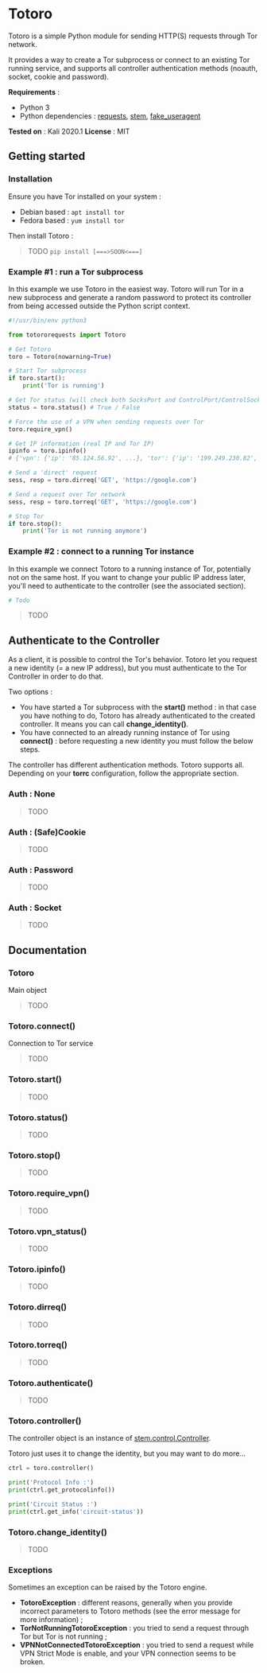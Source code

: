 # Totoro
Totoro is a simple Python module for sending HTTP(S) requests through Tor network.

It provides a way to create a Tor subprocess or connect to an existing Tor running service, and supports all controller authentication methods (noauth, socket, cookie and password).

**Requirements** :

 - Python 3
 - Python dependencies : [requests](https://requests.readthedocs.io), [stem](https://stem.torproject.org), [fake_useragent](https://pypi.org/project/fake-useragent/)

**Tested on** : Kali 2020.1
**License** : MIT

## Getting started
### Installation
Ensure you have Tor installed on your system :

 - Debian based : `apt install tor`
 - Fedora based : `yum install tor`

Then install Totoro : 

> TODO
`pip install [===>SOON<===]`

### Example #1 : run a Tor subprocess
In this example we use Totoro in the easiest way. Totoro will run Tor in a new subprocess and generate a random password to protect its controller from being accessed outside the Python script context.
```python
#!/usr/bin/env python3

from totororequests import Totoro

# Get Totoro
toro = Totoro(nowarning=True)

# Start Tor subprocess
if toro.start():
    print('Tor is running')

# Get Tor status (will check both SocksPort and ControlPort/ControlSocket connection)
status = toro.status() # True / False

# Force the use of a VPN when sending requests over Tor
toro.require_vpn()

# Get IP information (real IP and Tor IP)
ipinfo = toro.ipinfo()
# {'vpn': {'ip': '85.124.56.92', ...}, 'tor': {'ip': '199.249.230.82', ...}}

# Send a 'direct' request
sess, resp = toro.dirreq('GET', 'https://google.com')

# Send a request over Tor network
sess, resp = toro.torreq('GET', 'https://google.com')

# Stop Tor
if toro.stop():
    print('Tor is not running anymore')
```

### Example #2 : connect to a running Tor instance
In this example we connect Totoro to a running instance of Tor, potentially not on the same host. If you want to change your public IP address later, you'll need to authenticate to the controller (see the associated section).
```python
# Todo
```

> TODO

## Authenticate to the Controller
As a client, it is possible to control the Tor's behavior. Totoro let you request a new identity (= a new IP address), but you must authenticate to the Tor Controller in order to do that.

Two options :

 - You have started a Tor subprocess with the **start()** method : in that case you have nothing to do, Totoro has already authenticated to the created controller. It means you can call **change_identity()**.
 - You have connected to an already running instance of Tor using **connect()** : before requesting a new identity you must follow the below steps.

The controller has different authentication methods. Totoro supports all.
Depending on your **torrc** configuration, follow the appropriate section.

### Auth : None

> TODO

### Auth : (Safe)Cookie

> TODO

### Auth : Password

> TODO

### Auth : Socket

> TODO

## Documentation

### Totoro
Main object

> TODO

### Totoro.connect()
Connection to Tor service

> TODO

### Totoro.start()

> TODO

### Totoro.status()

> TODO

### Totoro.stop()

> TODO

### Totoro.require_vpn()

> TODO

### Totoro.vpn_status()

> TODO

### Totoro.ipinfo()

> TODO

### Totoro.dirreq()

> TODO

### Totoro.torreq()

> TODO

### Totoro.authenticate()

> TODO

### Totoro.controller()
The controller object is an instance of [stem.control.Controller](https://stem.torproject.org/api/control.html).

Totoro just uses it to change the identity, but you may want to do more...
```python
ctrl = toro.controller()

print('Protocol Info :')
print(ctrl.get_protocolinfo())

print('Circuit Status :')
print(ctrl.get_info('circuit-status'))
```

### Totoro.change_identity()

> TODO

### Exceptions
Sometimes an exception can be raised by the Totoro engine.

 - **TotoroException** : different reasons, generally when you provide incorrect parameters to Totoro methods (see the error message for more information) ;
 - **TorNotRunningTotoroException** : you tried to send a request through Tor but Tor is not running ;
 - **VPNNotConnectedTotoroException** : you tried to send a request while VPN Strict Mode is enable, and your VPN connection seems to be broken.

